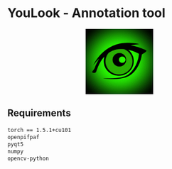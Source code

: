 # YouLook - Annotation tool

<p align="center">
  <img align="center" src="https://github.com/younesbelkada/YouLook/blob/main/logo.png" width=30% height=50%>
</p>


## Requirements

```
torch == 1.5.1+cu101
openpifpaf
pyqt5
numpy
opencv-python
```


